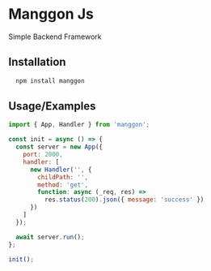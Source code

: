 
# Manggon Js

Simple Backend Framework
## Installation

```bash
  npm install manggon
```
    
## Usage/Examples

```javascript
import { App, Handler } from 'manggon';

const init = async () => {
  const server = new App({
    port: 2000,
    handler: [
      new Handler('', {
        childPath: '',
        method: 'get',
        function: async (_req, res) =>
          res.status(200).json({ message: 'success' })
      })
    ]
  });

  await server.run();
};

init();
```

